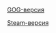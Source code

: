 [GOG-версия](https://www.gog.com/game/planescape_torment_enhanced_edition)

[Steam-версия](https://store.steampowered.com/app/466300/Planescape_Torment_Enhanced_Edition/)
